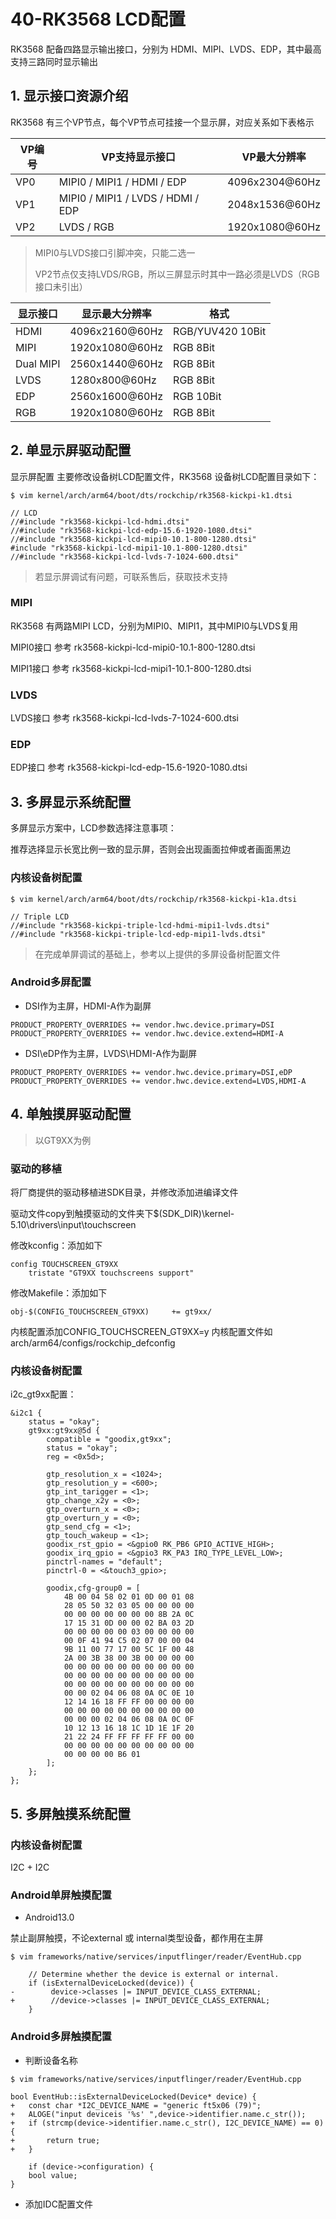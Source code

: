 # 40-RK3568 LCD配置

RK3568 配备四路显示输出接口，分别为 HDMI、MIPI、LVDS、EDP，其中最高支持三路同时显示输出



## 1. 显示接口资源介绍

RK3568 有三个VP节点，每个VP节点可挂接一个显示屏，对应关系如下表格示

| VP编号 | VP支持显示接口                    | VP最大分辨率   |
| ------ | --------------------------------- | -------------- |
| VP0    | MIPI0 / MIPI1 / HDMI / EDP        | 4096x2304@60Hz |
| VP1    | MIPI0 / MIPI1 / LVDS / HDMI / EDP | 2048x1536@60Hz |
| VP2    | LVDS / RGB                        | 1920x1080@60Hz |

> MIPI0与LVDS接口引脚冲突，只能二选一
>
> VP2节点仅支持LVDS/RGB，所以三屏显示时其中一路必须是LVDS（RGB接口未引出）



| 显示接口  | 显示最大分辨率 | 格式             |
| --------- | -------------- | ---------------- |
| HDMI      | 4096x2160@60Hz | RGB/YUV420 10Bit |
| MIPI      | 1920x1080@60Hz | RGB 8Bit         |
| Dual MIPI | 2560x1440@60Hz | RGB 8Bit         |
| LVDS      | 1280x800@60Hz  | RGB 8Bit         |
| EDP       | 2560x1600@60Hz | RGB 10Bit        |
| RGB       | 1920x1080@60Hz | RGB 8Bit         |





## 2. 单显示屏驱动配置

显示屏配置 主要修改设备树LCD配置文件，RK3568 设备树LCD配置目录如下：

```
$ vim kernel/arch/arm64/boot/dts/rockchip/rk3568-kickpi-k1.dtsi

// LCD
//#include "rk3568-kickpi-lcd-hdmi.dtsi"
//#include "rk3568-kickpi-lcd-edp-15.6-1920-1080.dtsi"
//#include "rk3568-kickpi-lcd-mipi0-10.1-800-1280.dtsi"
#include "rk3568-kickpi-lcd-mipi1-10.1-800-1280.dtsi"
//#include "rk3568-kickpi-lcd-lvds-7-1024-600.dtsi"
```

> 若显示屏调试有问题，可联系售后，获取技术支持



### MIPI

RK3568 有两路MIPI LCD，分别为MIPI0、MIPI1，其中MIPI0与LVDS复用

MIPI0接口 参考 rk3568-kickpi-lcd-mipi0-10.1-800-1280.dtsi 

MIPI1接口 参考 rk3568-kickpi-lcd-mipi1-10.1-800-1280.dtsi



### LVDS

LVDS接口 参考 rk3568-kickpi-lcd-lvds-7-1024-600.dtsi



### EDP

EDP接口 参考 rk3568-kickpi-lcd-edp-15.6-1920-1080.dtsi   





## 3. 多屏显示系统配置

多屏显示方案中，LCD参数选择注意事项：

推荐选择显示长宽比例一致的显示屏，否则会出现画面拉伸或者画面黑边



### 内核设备树配置

```
$ vim kernel/arch/arm64/boot/dts/rockchip/rk3568-kickpi-k1a.dtsi

// Triple LCD
//#include "rk3568-kickpi-triple-lcd-hdmi-mipi1-lvds.dtsi"
//#include "rk3568-kickpi-triple-lcd-edp-mipi1-lvds.dtsi"
```

> 在完成单屏调试的基础上，参考以上提供的多屏设备树配置文件



### Android多屏配置

* DSI作为主屏，HDMI-A作为副屏

```
PRODUCT_PROPERTY_OVERRIDES += vendor.hwc.device.primary=DSI
PRODUCT_PROPERTY_OVERRIDES += vendor.hwc.device.extend=HDMI-A
```

* DSI\eDP作为主屏，LVDS\HDMI-A作为副屏

```
PRODUCT_PROPERTY_OVERRIDES += vendor.hwc.device.primary=DSI,eDP
PRODUCT_PROPERTY_OVERRIDES += vendor.hwc.device.extend=LVDS,HDMI-A
```



## 4. 单触摸屏驱动配置

> 以GT9XX为例

### 驱动的移植

将厂商提供的驱动移植进SDK目录，并修改添加进编译文件

驱动文件copy到触摸驱动的文件夹下$(SDK_DIR)\kernel-5.10\drivers\input\touchscreen

修改kconfig：添加如下

```
config TOUCHSCREEN_GT9XX
	tristate "GT9XX touchscreens support"
```

修改Makefile：添加如下

```
obj-$(CONFIG_TOUCHSCREEN_GT9XX)		+= gt9xx/
```

内核配置添加CONFIG_TOUCHSCREEN_GT9XX=y
内核配置文件如arch/arm64/configs/rockchip_defconfig

### 内核设备树配置

i2c_gt9xx配置：

```
&i2c1 {
	status = "okay";
	gt9xx:gt9xx@5d {
		compatible = "goodix,gt9xx";
		status = "okay";
		reg = <0x5d>;

		gtp_resolution_x = <1024>;
		gtp_resolution_y = <600>;
		gtp_int_tarigger = <1>;
		gtp_change_x2y = <0>;
		gtp_overturn_x = <0>;
		gtp_overturn_y = <0>;
		gtp_send_cfg = <1>;
		gtp_touch_wakeup = <1>;
		goodix_rst_gpio = <&gpio0 RK_PB6 GPIO_ACTIVE_HIGH>;
		goodix_irq_gpio = <&gpio3 RK_PA3 IRQ_TYPE_LEVEL_LOW>;
		pinctrl-names = "default";
		pinctrl-0 = <&touch3_gpio>;

		goodix,cfg-group0 = [
			4B 00 04 58 02 01 0D 00 01 08
			28 05 50 32 03 05 00 00 00 00
			00 00 00 00 00 00 00 8B 2A 0C
			17 15 31 0D 00 00 02 BA 03 2D
			00 00 00 00 00 03 00 00 00 00
			00 0F 41 94 C5 02 07 00 00 04
			9B 11 00 77 17 00 5C 1F 00 48
			2A 00 3B 38 00 3B 00 00 00 00
			00 00 00 00 00 00 00 00 00 00
			00 00 00 00 00 00 00 00 00 00
			00 00 00 00 00 00 00 00 00 00
			00 00 02 04 06 08 0A 0C 0E 10
			12 14 16 18 FF FF 00 00 00 00
			00 00 00 00 00 00 00 00 00 00
			00 00 00 02 04 06 08 0A 0C 0F
			10 12 13 16 18 1C 1D 1E 1F 20
			21 22 24 FF FF FF FF FF 00 00
			00 00 00 00 00 00 00 00 00 00
			00 00 00 00 B6 01
		];
	};
};
```





## 5. 多屏触摸系统配置

### 内核设备树配置

I2C + I2C



### Android单屏触摸配置

* Android13.0

禁止副屏触摸，不论external 或 internal类型设备，都作用在主屏

```
$ vim frameworks/native/services/inputflinger/reader/EventHub.cpp

    // Determine whether the device is external or internal.
    if (isExternalDeviceLocked(device)) {
-        device->classes |= INPUT_DEVICE_CLASS_EXTERNAL;
+        //device->classes |= INPUT_DEVICE_CLASS_EXTERNAL;
    }
```



### Android多屏触摸配置

* 判断设备名称

```
$ vim frameworks/native/services/inputflinger/reader/EventHub.cpp

bool EventHub::isExternalDeviceLocked(Device* device) {
+	const char *I2C_DEVICE_NAME = "generic ft5x06 (79)";
+	ALOGE("input deviceis '%s' ",device->identifier.name.c_str());
+	if (strcmp(device->identifier.name.c_str(), I2C_DEVICE_NAME) == 0) {
+		return true;
+	}

	if (device->configuration) {
	bool value;
}
```



* 添加IDC配置文件

```
```















